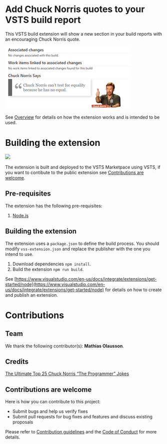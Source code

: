 # Add Chuck Norris quotes to your VSTS build report #
This VSTS build extension will show a new section in your build reports with an encouraging Chuck Norris quote.

![](./docs/chuck-build-report.png)

See [Overview](./docs/overview.md) for details on how the extension works and is intended to be used.

# Building the extension #
![](https://solidify.visualstudio.com/_apis/public/build/definitions/430a0fc1-6d24-414b-9bef-8afa19eb4b15/28/badge)

The extension is built and deployed to the VSTS Marketpace using VSTS, if you want to contibute to the public extension see [Contributions are welcome](#contributions-are-welcome).

## Pre-requisites ##
The extension has the following pre-requisites:

1. [Node.js](https://nodejs.org)

## Building the extension ##
The extension uses a `package.json` to define the build process. You should modify `vss-extension.json` and replace the publisher with the one you intend to use.

1. Download dependencies `npm install`.
2. Build the extension `npm run build`. 

See [https://www.visualstudio.com/en-us/docs/integrate/extensions/get-started/node](https://www.visualstudio.com/en-us/docs/integrate/extensions/get-started/node) for details on how to create and publish an extension.

# Contributions #

## Team ##

We thank the following contributor(s): **Mathias Olausson**.

## Credits ##

[The Ultimate Top 25 Chuck Norris “The Programmer” Jokes](http://codesqueeze.com/the-ultimate-top-25-chuck-norris-the-programmer-jokes/)

## Contributions are welcome ##

Here is how you can contribute to this project:  

- Submit bugs and help us verify fixes  
- Submit pull requests for bug fixes and features and discuss existing proposals   

Please refer to [Contribution guidelines](.github/CONTRIBUTING.md) and the [Code of Conduct](.github/COC.md) for more details.